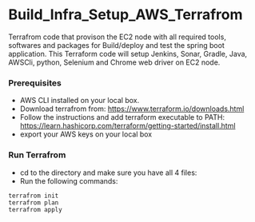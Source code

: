 # Build_Infra_Setup_AWS_Terrafrom

Terrafrom code that provison the EC2 node with all required tools, softwares and packages for Build/deploy and test the spring boot application. This Terraform code will setup Jenkins, Sonar, Gradle, Java, AWSCli, python, Selenium and Chrome web driver on EC2 node.


### Prerequisites
* AWS CLI installed on your local box.
* Download terrafrom from: https://www.terraform.io/downloads.html
* Follow the instructions and add terraform executable to PATH: https://learn.hashicorp.com/terraform/getting-started/install.html 
* export your AWS keys on your local box


### Run Terrafrom 
* cd to the directory and make sure you have all 4 files:
* Run the following commands:
```terrafrom
terrafrom init
terrafrom plan
terrafrom apply
```

